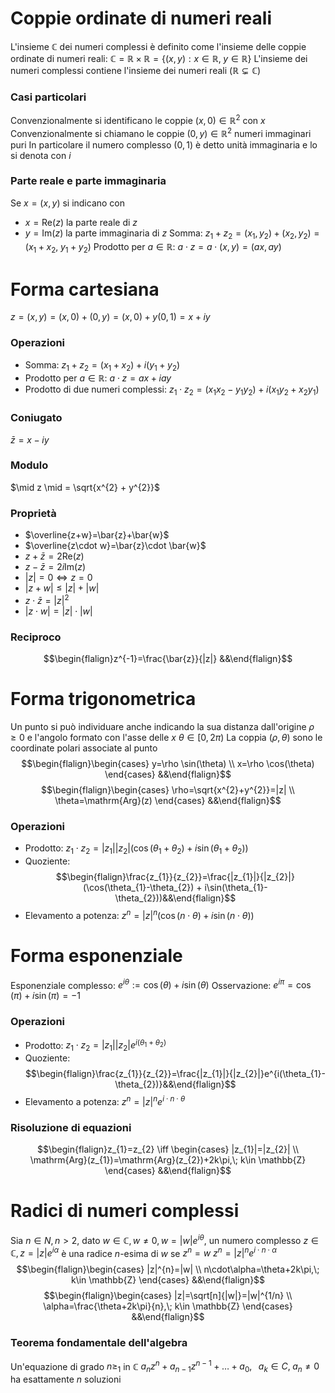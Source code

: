 # Coppie ordinate di numeri reali
L'insieme $\mathbb{C}$ dei numeri complessi è definito come l'insieme delle coppie ordinate di numeri reali: $\mathbb{C}=\mathbb{R}\times \mathbb{R}=\{ (x,y):x \in \mathbb{R},\; y \in \mathbb{R} \}$
L'insieme dei numeri complessi contiene l'insieme dei numeri reali ($\mathbb{R}\subsetneq \mathbb{C}$)

### Casi particolari
Convenzionalmente si identificano le coppie $(x, 0)\in \mathbb{R}^{2}$ con $x$
Convenzionalmente si chiamano le coppie $(0,y)\in \mathbb{R}^{2}$ numeri immaginari puri
In particolare il numero complesso $(0,1)$ è detto unità immaginaria e lo si denota con $i$

### Parte reale e parte immaginaria
Se $x=(x,y)$ si indicano con
- $x=\mathrm{Re}(z)$ la parte reale di $z$
- $y=\mathrm{Im}(z)$ la parte immaginaria di $z$
Somma: $z_{1}+z_{2}=(x_{1},y_{2})+(x_{2},y_{2})=(x_{1}+x_{2},\;y_{1}+y_{2})$
Prodotto per $a\in \mathbb{R}$: $a\cdot z=a\cdot(x,y)=(ax,ay)$

# Forma cartesiana
$z=(x,y)=(x,0)+(0,y)=(x,0)+y(0,1)=x+iy$

### Operazioni
- Somma: $z_{1}+z_{2}=(x_{1}+x_{2}) + i(y_{1}+y_{2})$
- Prodotto per $a\in \mathbb{R}$: $a\cdot z=ax+iay$
- Prodotto di due numeri complessi: $z_{1}\cdot z_{2}=(x_{1}x_{2}-y_{1}y_{2}) + i(x_{1}y_{2}+x_{2}y_{1})$

### Coniugato
$\bar{z}=x-iy$

### Modulo
$\mid z \mid = \sqrt{x^{2} + y^{2}}$

### Proprietà
- $\overline{z+w}=\bar{z}+\bar{w}$
- $\overline{z\cdot w}=\bar{z}\cdot \bar{w}$
- $z+\bar{z}=2\mathrm{Re}(z)$
- $z-\bar{z}=2i\mathrm{Im}(z)$
- $|z|=0\iff z=0$
- $|z+w|\leq |z|+|w|$
- $z\cdot\bar{z}=|z|^{2}$
- $|z\cdot w|=|z|\cdot |w|$

### Reciproco
$$\begin{flalign}z^{-1}=\frac{\bar{z}}{|z|} &&\end{flalign}$$

# Forma trigonometrica
Un punto si può individuare anche indicando la sua distanza dall'origine $\rho\geq 0$ e l'angolo formato con l'asse delle $x$ $\theta \in[0,2\pi)$
La coppia $(\rho,\theta)$ sono le coordinate polari associate al punto
$$\begin{flalign}\begin{cases}
y=\rho \sin(\theta) \\
x=\rho \cos(\theta)
\end{cases} &&\end{flalign}$$
$$\begin{flalign}\begin{cases}
\rho=\sqrt{x^{2}+y^{2}}=|z| \\
\theta=\mathrm{Arg}(z)
\end{cases} &&\end{flalign}$$
### Operazioni
- Prodotto: $z_{1}\cdot z_{2}=|z_{1}||z_{2}|(\cos(\theta_{1}+\theta_{2}) + i\sin(\theta_{1}+\theta_{2}))$
- Quoziente: $$\begin{flalign}\frac{z_{1}}{z_{2}}=\frac{|z_{1}|}{|z_{2}|}(\cos(\theta_{1}-\theta_{2}) + i\sin(\theta_{1}-\theta_{2}))&&\end{flalign}$$
- Elevamento a potenza: $z^{n}=|z|^{n}(\cos(n\cdot\theta) + i\sin(n\cdot\theta))$

# Forma esponenziale
Esponenziale complesso: $e^{i\theta}:=\cos(\theta)+i\sin(\theta)$
Osservazione: $e^{i\pi}=\cos(\pi)+i\sin(\pi)=-1$

### Operazioni
- Prodotto: $z_{1}\cdot z_{2}=|z_{1}||z_{2}|e^{i(\theta_{1}+\theta_{2})}$
- Quoziente: $$\begin{flalign}\frac{z_{1}}{z_{2}}=\frac{|z_{1}|}{|z_{2}|}e^{i(\theta_{1}-\theta_{2})}&&\end{flalign}$$
- Elevamento a potenza: $z^{n}=|z|^{n}e^{i\cdot n\cdot\theta}$

### Risoluzione di equazioni
$$\begin{flalign}z_{1}=z_{2} \iff \begin{cases}
|z_{1}|=|z_{2}| \\
\mathrm{Arg}(z_{1})=\mathrm{Arg}(z_{2})+2k\pi,\; k\in \mathbb{Z}
\end{cases} &&\end{flalign}$$

# Radici di numeri complessi
Sia $n\in N, n>2$, dato $w\in \mathbb{C},w\neq0, w=|w|e^{i\theta}$, un numero complesso $z\in \mathbb{C}, z=|z|e^{i\alpha}$ è una radice $n$-esima di $w$ se $z^{n}=w$
$z^{n}=|z|^{n}e^{i\cdot n\cdot\alpha}$
$$\begin{flalign}\begin{cases}
|z|^{n}=|w| \\
n\cdot\alpha=\theta+2k\pi,\; k\in \mathbb{Z}
\end{cases} &&\end{flalign}$$
$$\begin{flalign}\begin{cases}
|z|=\sqrt[n]{|w|}=|w|^{1/n} \\
\alpha=\frac{\theta+2k\pi}{n},\; k\in \mathbb{Z}
\end{cases} &&\end{flalign}$$

### Teorema fondamentale dell'algebra
Un'equazione di grado $n\geq_{1}$ in $\mathbb{C}$
$a_{n}z^{n}+a_{n-1}z^{n-1}+{\dots}+a_{0},\;\;\; a_{k}\in C,\; a_{n}\neq0$
ha esattamente $n$ soluzioni